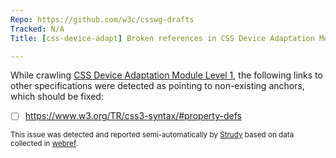 ```yaml
---
Repo: https://github.com/w3c/csswg-drafts
Tracked: N/A
Title: [css-device-adapt] Broken references in CSS Device Adaptation Module Level 1

---
```


While crawling [CSS Device Adaptation Module Level 1](https://drafts.csswg.org/css-device-adapt/), the following links to other specifications were detected as pointing to non-existing anchors, which should be fixed:
* [ ] https://www.w3.org/TR/css3-syntax/#property-defs

<sub>This issue was detected and reported semi-automatically by [Strudy](https://github.com/w3c/strudy/) based on data collected in [webref](https://github.com/w3c/webref/).</sub>
